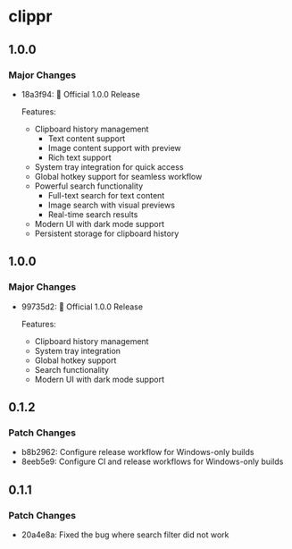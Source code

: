 # clippr

## 1.0.0

### Major Changes

- 18a3f94: 🎉 Official 1.0.0 Release

  Features:

  - Clipboard history management
    - Text content support
    - Image content support with preview
    - Rich text support
  - System tray integration for quick access
  - Global hotkey support for seamless workflow
  - Powerful search functionality
    - Full-text search for text content
    - Image search with visual previews
    - Real-time search results
  - Modern UI with dark mode support
  - Persistent storage for clipboard history

## 1.0.0

### Major Changes

- 99735d2: 🎉 Official 1.0.0 Release

  Features:

  - Clipboard history management
  - System tray integration
  - Global hotkey support
  - Search functionality
  - Modern UI with dark mode support

## 0.1.2

### Patch Changes

- b8b2962: Configure release workflow for Windows-only builds
- 8eeb5e9: Configure CI and release workflows for Windows-only builds

## 0.1.1

### Patch Changes

- 20a4e8a: Fixed the bug where search filter did not work
